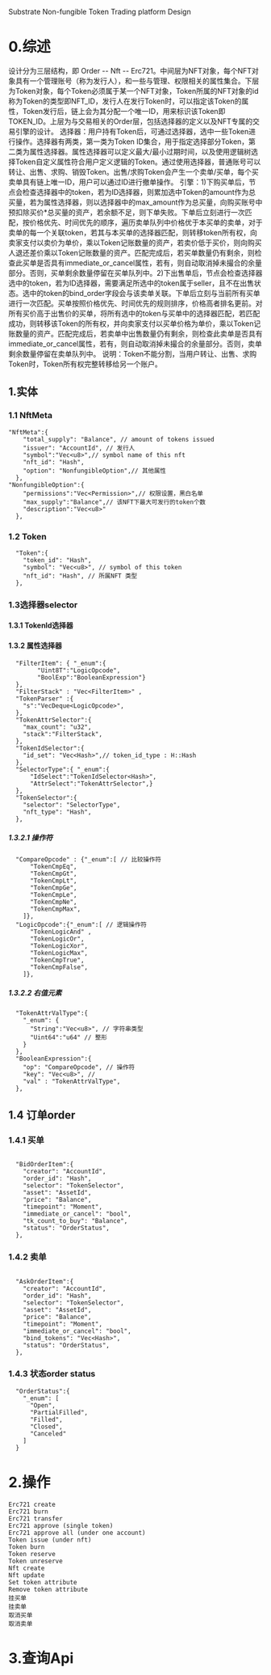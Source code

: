 Substrate Non-fungible Token Trading platform Design
# 0.综述
设计分为三层结构，即 Order -- Nft -- Erc721。中间层为NFT对象，每个NFT对象具有一个管理账号（称为发行人），和一些与管理、权限相关的属性集合。下层为Token对象，每个Token必须属于某一个NFT对象，Token所属的NFT对象的id称为Token的类型即NFT_ID，发行人在发行Token时，可以指定该Token的属性，Token发行后，链上会为其分配一个唯一ID，用来标识该Token即TOKEN_ID。上层为与交易相关的Order层，包括选择器的定义以及NFT专属的交易引擎的设计。
选择器：用户持有Token后，可通过选择器，选中一些Token进行操作。选择器有两类，第一类为Token ID集合，用于指定选择部分Token，第二类为属性选择器。属性选择器可以定义最大/最小过期时间，以及使用逻辑树选择Token自定义属性符合用户定义逻辑的Token。通过使用选择器，普通账号可以转让、出售、求购、销毁Token。出售/求购Token会产生一个卖单/买单，每个买卖单具有链上唯一ID，用户可以通过ID进行撤单操作。
引擎：1)下购买单后，节点会检查选择器中的token，若为ID选择器，则累加选中Token的amount作为总买量，若为属性选择器，则以选择器中的max_amount作为总买量，向购买账号中预扣除买价\*总买量的资产，若余额不足，则下单失败。下单后立刻进行一次匹配，按价格优先、时间优先的顺序，遍历卖单队列中价格优于本买单的卖单，对于卖单的每一个关联token，若其与本买单的选择器匹配，则转移token所有权，向卖家支付以卖价为单价，乘以Token记账数量的资产，若卖价低于买价，则向购买人退还差价乘以Token记账数量的资产。匹配完成后，若买单数量仍有剩余，则检查此买单是否具有immediate_or_cancel属性，若有，则自动取消掉未撮合的余量部分。否则，买单剩余数量停留在买单队列中。2)下出售单后，节点会检查选择器选中的token，若为ID选择器，需要满足所选中的token属于seller，且不在出售状态。选中的token的bind_order字段会与该卖单关联。下单后立刻与当前所有买单进行一次匹配。买单按照价格优先、时间优先的规则排序，价格高者排名更前。对所有买价高于出售价的买单，将所有选中的token与买单中的选择器匹配，若匹配成功，则转移该Token的所有权，并向卖家支付以买单价格为单价，乘以Token记账数量的资产。匹配完成后，若卖单中出售数量仍有剩余，则检查此卖单是否具有immediate_or_cancel属性，若有，则自动取消掉未撮合的余量部分。否则，卖单剩余数量停留在卖单队列中。
说明：Token不能分割，当用户转让、出售、求购Token时，Token所有权完整转移给另一个账户。


## 1.实体
### 1.1 NftMeta
```
"NftMeta":{
    "total_supply": "Balance", // amount of tokens issued
    "issuer": "AccountId", // 发行人
    "symbol":"Vec<u8>",// symbol name of this nft 
    "nft_id": "Hash",
    "option": "NonfungibleOption",// 其他属性
  },
"NonfungibleOption":{
    "permissions":"Vec<Permission>",// 权限设置，黑白名单
    "max_supply":"Balance",// 该NFT下最大可发行的token个数
    "description":"Vec<u8>"
  },
```
### 1.2 Token
```
  "Token":{
    "token_id": "Hash",
    "symbol": "Vec<u8>", // symbol of this token
    "nft_id": "Hash", // 所属NFT 类型
  },
```
### 1.3选择器selector

#### 1.3.1 TokenId选择器
#### 1.3.2 属性选择器
```
  "FilterItem": { "_enum":{
        "Uint8T":"LogicOpcode", 
        "BoolExp":"BooleanExpression"}
  },
  "FilterStack" : "Vec<FilterItem>" ,
  "TokenParser" :{
    "s":"VecDeque<LogicOpcode>",
  },
  "TokenAttrSelector":{
    "max_count": "u32",
    "stack":"FilterStack",
  },
  "TokenIdSelector":{
    "id_set": "Vec<Hash>",// token_id_type : H::Hash
  },
  "SelectorType":{ "_enum":{
      "IdSelect":"TokenIdSelector<Hash>",
      "AttrSelect":"TokenAttrSelector",}
  },
  "TokenSelector":{
    "selector": "SelectorType",
    "nft_type": "Hash",
  },
```
##### 1.3.2.1 操作符
```
  "CompareOpcode" : {"_enum":[ // 比较操作符
      "TokenCmpEq",
      "TokenCmpGt",
      "TokenCmpLt",
      "TokenCmpGe",
      "TokenCmpLe",
      "TokenCmpNe",
      "TokenCmpMax",
    ]},
  "LogicOpcode":{"_enum":[ // 逻辑操作符
      "TokenLogicAnd" ,
      "TokenLogicOr",
      "TokenLogicXor",
      "TokenLogicMax",
      "TokenCmpTrue",
      "TokenCmpFalse",
    ]},
```
##### 1.3.2.2 右值元素
```
  "TokenAttrValType":{
    "_enum": {
      "String":"Vec<u8>", // 字符串类型
      "Uint64":"u64" // 整形
    }
  },
  "BooleanExpression":{
    "op": "CompareOpcode", // 操作符
    "key": "Vec<u8>", // 
    "val" : "TokenAttrValType",
  },
```

## 1.4 订单order
### 1.4.1 买单
```

  "BidOrderItem":{
    "creator": "AccountId",
    "order_id": "Hash",
    "selector": "TokenSelector",
    "asset": "AssetId",
    "price": "Balance",
    "timepoint": "Moment",
    "immediate_or_cancel": "bool",
    "tk_count_to_buy": "Balance",
    "status": "OrderStatus",
  },
  ```

### 1.4.2 卖单
```

  "AskOrderItem":{
    "creator": "AccountId",
    "order_id": "Hash",
    "selector": "TokenSelector",
    "asset": "AssetId",
    "price": "Balance",
    "timepoint": "Moment",
    "immediate_or_cancel": "bool",
    "bind_tokens": "Vec<Hash>",
    "status": "OrderStatus",
  },
```

### 1.4.3 状态order status
```
  "OrderStatus":{
    "_enum": [ 
      "Open",
      "PartialFilled",
      "Filled",
      "Closed",
      "Canceled"
    ]
  }
```

# 2.操作
```
Erc721 create
Erc721 burn
Erc721 transfer
Erc721 approve (single token)
Erc721 approve all (under one account)
Token issue (under nft)
Token burn 
Token reserve
Token unreserve
Nft create
Nft update
Set token attribute
Remove token attribute
挂买单
挂卖单
取消买单
取消卖单
```
# 3.查询Api
